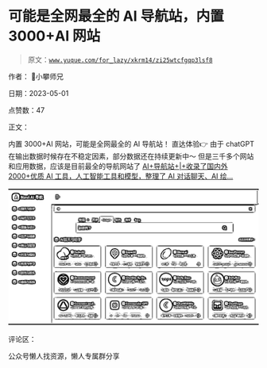 # 可能是全网最全的 AI 导航站，内置 3000+AI 网站

> 原文：[`www.yuque.com/for_lazy/xkrm14/zi25wtcfgqp3lsf8`](https://www.yuque.com/for_lazy/xkrm14/zi25wtcfgqp3lsf8)



作者： 📌小攀师兄



日期：2023-05-01



点赞数：47



正文：



内置 3000+AI 网站，可能是全网最全的 AI 导航站！ 直达体验👉 由于 chatGPT 在输出数据时候存在不稳定因素，部分数据还在持续更新中～ 但是三千多个网站和应用数据，应该是目前最全的导航网站了 [AI+导航站+|+收录了国内外 2000+优质 AI 工具，人工智能工具和模型，整理了 AI 对话聊天、AI 绘...](https://naviai.cn)



![](img/a2b5645aefdc8e0b4b95809c359ea6d7.png)  

评论区：



公众号懒人找资源，懒人专属群分享

